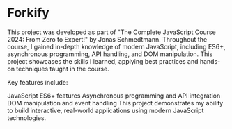 # Forkify
This project was developed as part of "The Complete JavaScript Course 2024: From Zero to Expert!" by Jonas Schmedtmann. Throughout the course, I gained in-depth knowledge of modern JavaScript, including ES6+, asynchronous programming, API handling, and DOM manipulation. This project showcases the skills I learned, applying best practices and hands-on techniques taught in the course.

Key features include:

JavaScript ES6+ features
Asynchronous programming and API integration
DOM manipulation and event handling
This project demonstrates my ability to build interactive, real-world applications using modern JavaScript technologies.
